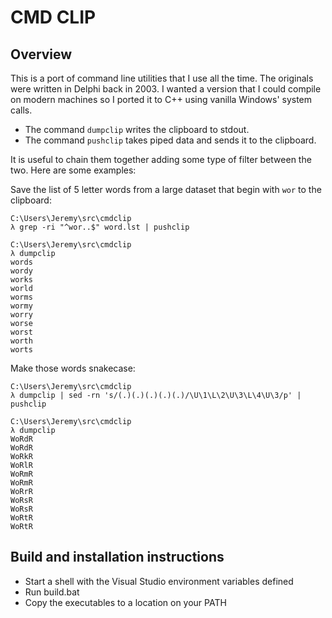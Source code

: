 # CMD CLIP
## Overview
This is a port of command line utilities that I use all the time.  The originals were written in Delphi back in 2003.  I wanted a version that I could compile on modern machines so I ported it to C++ using vanilla Windows' system calls. 

- The command `dumpclip` writes the clipboard to stdout.
- The command `pushclip` takes piped data and sends it to the clipboard.

It is useful to chain them together adding some type of filter between the two.  Here are some examples:

Save the list of 5 letter words from a large dataset that begin with `wor` to the clipboard:

    C:\Users\Jeremy\src\cmdclip             
    λ grep -ri "^wor..$" word.lst | pushclip
                                            
    C:\Users\Jeremy\src\cmdclip             
    λ dumpclip                              
    words                                   
    wordy                                   
    works                                   
    world                                   
    worms                                   
    wormy                                   
    worry                                   
    worse                                   
    worst                                   
    worth                                   
    worts                                   


Make those words snakecase:

    C:\Users\Jeremy\src\cmdclip                                               
    λ dumpclip | sed -rn 's/(.)(.)(.)(.)(.)/\U\1\L\2\U\3\L\4\U\3/p' | pushclip
                                                                            
    C:\Users\Jeremy\src\cmdclip                                               
    λ dumpclip                                                                
    WoRdR                                                                     
    WoRdR                                                                     
    WoRkR                                                                     
    WoRlR                                                                     
    WoRmR                                                                     
    WoRmR                                                                     
    WoRrR                                                                     
    WoRsR                                                                     
    WoRsR                                                                     
    WoRtR                                                                     
    WoRtR                                                                     


## Build and installation instructions
- Start a shell with the Visual Studio environment variables defined
- Run build.bat
- Copy the executables to a location on your PATH
